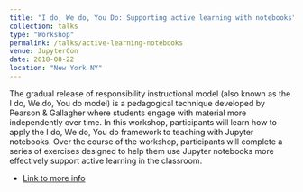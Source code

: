 ```yaml
---
title: "I do, We do, You Do: Supporting active learning with notebooks"
collection: talks
type: "Workshop"
permalink: /talks/active-learning-notebooks
venue: JupyterCon
date: 2018-08-22
location: "New York NY"
---
```


The gradual release of responsibility instructional model (also known as the I do, We do, You do model) is a pedagogical technique developed by Pearson & Gallagher where students engage with material more independently over time. In this workshop, participants will learn how to apply the I do, We do, You do framework to teaching with Jupyter notebooks. Over the course of the workshop, participants will complete a series of exercises designed to help them use Jupyter notebooks more effectively support active learning in the classroom.

* [Link to more info](https://conferences.oreilly.com/jupyter/jup-ny/public/schedule/detail/68277)
